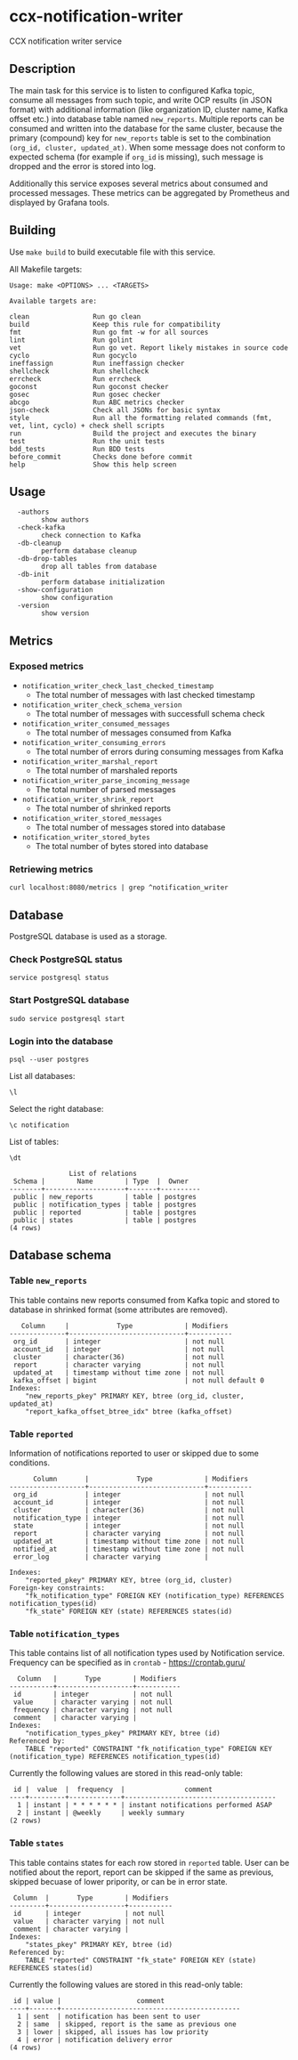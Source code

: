 # ccx-notification-writer
CCX notification writer service

## Description

The main task for this service is to listen to configured Kafka topic, consume
all messages from such topic, and write OCP results (in JSON format) with
additional information (like organization ID, cluster name, Kafka offset etc.)
into database table named `new_reports`. Multiple reports can be consumed and
written into the database for the same cluster, because the primary (compound)
key for `new_reports` table is set to the combination `(org_id, cluster,
updated_at)`. When some message does not conform to expected schema (for
example if `org_id` is missing), such message is dropped and the error is
stored into log.

Additionally this service exposes several metrics about consumed and processed
messages. These metrics can be aggregated by Prometheus and displayed by
Grafana tools.

## Building

Use `make build` to build executable file with this service.

All Makefile targets:

```
Usage: make <OPTIONS> ... <TARGETS>

Available targets are:

clean                Run go clean
build                Keep this rule for compatibility
fmt                  Run go fmt -w for all sources
lint                 Run golint
vet                  Run go vet. Report likely mistakes in source code
cyclo                Run gocyclo
ineffassign          Run ineffassign checker
shellcheck           Run shellcheck
errcheck             Run errcheck
goconst              Run goconst checker
gosec                Run gosec checker
abcgo                Run ABC metrics checker
json-check           Check all JSONs for basic syntax
style                Run all the formatting related commands (fmt, vet, lint, cyclo) + check shell scripts
run                  Build the project and executes the binary
test                 Run the unit tests
bdd_tests            Run BDD tests
before_commit        Checks done before commit
help                 Show this help screen
```

## Usage

```
  -authors
        show authors
  -check-kafka
        check connection to Kafka
  -db-cleanup
        perform database cleanup
  -db-drop-tables
        drop all tables from database
  -db-init
        perform database initialization
  -show-configuration
        show configuration
  -version
        show version
```

## Metrics

### Exposed metrics

* `notification_writer_check_last_checked_timestamp`
    - The total number of messages with last checked timestamp
* `notification_writer_check_schema_version`
    - The total number of messages with successfull schema check
* `notification_writer_consumed_messages`
    - The total number of messages consumed from Kafka
* `notification_writer_consuming_errors`
    - The total number of errors during consuming messages from Kafka
* `notification_writer_marshal_report`
    - The total number of marshaled reports
* `notification_writer_parse_incoming_message`
    - The total number of parsed messages
* `notification_writer_shrink_report`
    - The total number of shrinked reports
* `notification_writer_stored_messages`
    - The total number of messages stored into database
* `notification_writer_stored_bytes`
    - The total number of bytes stored into database

### Retriewing metrics

```
curl localhost:8080/metrics | grep ^notification_writer
```

## Database

PostgreSQL database is used as a storage.

### Check PostgreSQL status

```
service postgresql status
```

### Start PostgreSQL database

```
sudo service postgresql start
```

### Login into the database

```
psql --user postgres
```

List all databases:

```
\l
```

Select the right database:

```
\c notification
```

List of tables:

```
\dt

               List of relations
 Schema |        Name        | Type  |  Owner
--------+--------------------+-------+----------
 public | new_reports        | table | postgres
 public | notification_types | table | postgres
 public | reported           | table | postgres
 public | states             | table | postgres
(4 rows)
```

## Database schema

### Table `new_reports`

This table contains new reports consumed from Kafka topic and stored to
database in shrinked format (some attributes are removed).

```
   Column     |            Type             | Modifiers
--------------+-----------------------------+-----------
 org_id       | integer                     | not null
 account_id   | integer                     | not null
 cluster      | character(36)               | not null
 report       | character varying           | not null
 updated_at   | timestamp without time zone | not null
 kafka_offset | bigint                      | not null default 0
Indexes:
    "new_reports_pkey" PRIMARY KEY, btree (org_id, cluster, updated_at)
    "report_kafka_offset_btree_idx" btree (kafka_offset)
```

### Table `reported`

Information of notifications reported to user or skipped due to some
conditions.

```
      Column       |            Type             | Modifiers
-------------------+-----------------------------+-----------
 org_id            | integer                     | not null
 account_id        | integer                     | not null
 cluster           | character(36)               | not null
 notification_type | integer                     | not null
 state             | integer                     | not null
 report            | character varying           | not null
 updated_at        | timestamp without time zone | not null
 notified_at       | timestamp without time zone | not null
 error_log         | character varying           | 

Indexes:
    "reported_pkey" PRIMARY KEY, btree (org_id, cluster)
Foreign-key constraints:
    "fk_notification_type" FOREIGN KEY (notification_type) REFERENCES notification_types(id)
    "fk_state" FOREIGN KEY (state) REFERENCES states(id)
```

### Table `notification_types`

This table contains list of all notification types used by Notification service.
Frequency can be specified as in `crontab` - https://crontab.guru/

```
  Column   |       Type        | Modifiers
-----------+-------------------+-----------
 id        | integer           | not null
 value     | character varying | not null
 frequency | character varying | not null
 comment   | character varying |
Indexes:
    "notification_types_pkey" PRIMARY KEY, btree (id)
Referenced by:
    TABLE "reported" CONSTRAINT "fk_notification_type" FOREIGN KEY (notification_type) REFERENCES notification_types(id)
```

Currently the following values are stored in this read-only table:

```
 id |  value  |  frequency  |               comment                
----+---------+-------------+--------------------------------------
  1 | instant | * * * * * * | instant notifications performed ASAP
  2 | instant | @weekly     | weekly summary
(2 rows)
```

### Table `states`

This table contains states for each row stored in `reported` table. User can be
notified about the report, report can be skipped if the same as previous,
skipped becuase of lower pripority, or can be in error state.

```
 Column  |       Type        | Modifiers
---------+-------------------+-----------
 id      | integer           | not null
 value   | character varying | not null
 comment | character varying |
Indexes:
    "states_pkey" PRIMARY KEY, btree (id)
Referenced by:
    TABLE "reported" CONSTRAINT "fk_state" FOREIGN KEY (state) REFERENCES states(id)
```

Currently the following values are stored in this read-only table:

```
 id | value |                   comment                   
----+-------+---------------------------------------------
  1 | sent  | notification has been sent to user
  2 | same  | skipped, report is the same as previous one
  3 | lower | skipped, all issues has low priority
  4 | error | notification delivery error
(4 rows)
```
